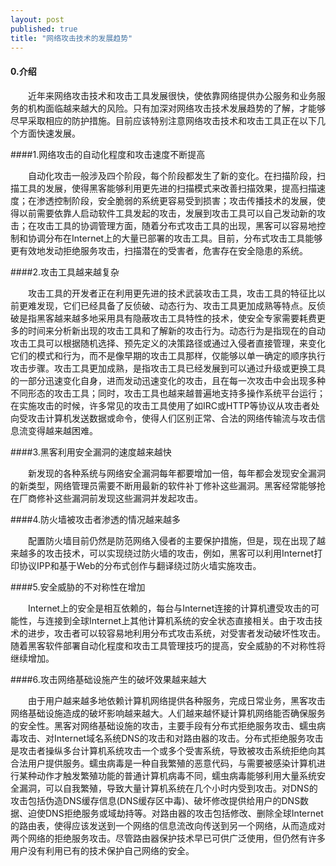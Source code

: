 ```yaml
---
layout: post
published: true
title: "网络攻击技术的发展趋势"
---
```


#### 0.介绍 ####

　　近年来网络攻击技术和攻击工具发展很快，使依靠网络提供办公服务和业务服务的机构面临越来越大的风险。只有加深对网络攻击技术发展趋势的了解，才能够尽早采取相应的防护措施。目前应该特别注意网络攻击技术和攻击工具正在以下几个方面快速发展。

####1.网络攻击的自动化程度和攻击速度不断提高

　　自动化攻击一般涉及四个阶段，每个阶段都发生了新的变化。在扫描阶段，扫描工具的发展，使得黑客能够利用更先进的扫描模式来改善扫描效果，提高扫描速度；在渗透控制阶段，安全脆弱的系统更容易受到损害；攻击传播技术的发展，使得以前需要依靠人启动软件工具发起的攻击，发展到攻击工具可以自己发动新的攻击；在攻击工具的协调管理方面，随着分布式攻击工具的出现，黑客可以容易地控制和协调分布在Internet上的大量已部署的攻击工具。目前，分布式攻击工具能够更有效地发动拒绝服务攻击，扫描潜在的受害者，危害存在安全隐患的系统。

####2.攻击工具越来越复杂

　　攻击工具的开发者正在利用更先进的技术武装攻击工具，攻击工具的特征比以前更难发现，它们已经具备了反侦破、动态行为、攻击工具更加成熟等特点。反侦破是指黑客越来越多地采用具有隐蔽攻击工具特性的技术，使安全专家需要耗费更多的时间来分析新出现的攻击工具和了解新的攻击行为。动态行为是指现在的自动攻击工具可以根据随机选择、预先定义的决策路径或通过入侵者直接管理，来变化它们的模式和行为，而不是像早期的攻击工具那样，仅能够以单一确定的顺序执行攻击步骤。攻击工具更加成熟，是指攻击工具已经发展到可以通过升级或更换工具的一部分迅速变化自身，进而发动迅速变化的攻击，且在每一次攻击中会出现多种不同形态的攻击工具；同时，攻击工具也越来越普遍地支持多操作系统平台运行；在实施攻击的时候，许多常见的攻击工具使用了如IRC或HTTP等协议从攻击者处向受攻击计算机发送数据或命令，使得人们区别正常、合法的网络传输流与攻击信息流变得越来越困难。

####3.黑客利用安全漏洞的速度越来越快

　　新发现的各种系统与网络安全漏洞每年都要增加一倍，每年都会发现安全漏洞的新类型，网络管理员需要不断用最新的软件补丁修补这些漏洞。黑客经常能够抢在厂商修补这些漏洞前发现这些漏洞并发起攻击。

####4.防火墙被攻击者渗透的情况越来越多

　　配置防火墙目前仍然是防范网络入侵者的主要保护措施，但是，现在出现了越来越多的攻击技术，可以实现绕过防火墙的攻击，例如，黑客可以利用Internet打印协议IPP和基于Web的分布式创作与翻译绕过防火墙实施攻击。

####5.安全威胁的不对称性在增加

　　Internet上的安全是相互依赖的，每台与Internet连接的计算机遭受攻击的可能性，与连接到全球Internet上其他计算机系统的安全状态直接相关。由于攻击技术的进步，攻击者可以较容易地利用分布式攻击系统，对受害者发动破坏性攻击。随着黑客软件部署自动化程度和攻击工具管理技巧的提高，安全威胁的不对称性将继续增加。

####6.攻击网络基础设施产生的破坏效果越来越大

　　由于用户越来越多地依赖计算机网络提供各种服务，完成日常业务，黑客攻击网络基础设施造成的破坏影响越来越大。人们越来越怀疑计算机网络能否确保服务的安全性。黑客对网络基础设施的攻击，主要手段有分布式拒绝服务攻击、蠕虫病毒攻击、对Internet域名系统DNS的攻击和对路由器的攻击。分布式拒绝服务攻击是攻击者操纵多台计算机系统攻击一个或多个受害系统，导致被攻击系统拒绝向其合法用户提供服务。蠕虫病毒是一种自我繁殖的恶意代码，与需要被感染计算机进行某种动作才触发繁殖功能的普通计算机病毒不同，蠕虫病毒能够利用大量系统安全漏洞，可以自我繁殖，导致大量计算机系统在几个小时内受到攻击。对DNS的攻击包括伪造DNS缓存信息(DNS缓存区中毒)、破坏修改提供给用户的DNS数据、迫使DNS拒绝服务或域劫持等。对路由器的攻击包括修改、删除全球Internet的路由表，使得应该发送到一个网络的信息流改向传送到另一个网络，从而造成对两个网络的拒绝服务攻击。尽管路由器保护技术早已可供广泛使用，但仍然有许多用户没有利用已有的技术保护自己网络的安全。
